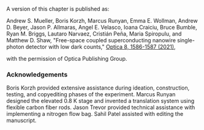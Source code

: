 A version of this chapter is published as:

Andrew S. Mueller, Boris Korzh, Marcus Runyan, Emma E. Wollman, Andrew D. Beyer, Jason P. Allmaras, Angel E. Velasco, Ioana Craiciu, Bruce Bumble, Ryan M. Briggs, Lautaro Narvaez, Cristián Peña, Maria Spiropulu, and Matthew D. Shaw, "Free-space coupled superconducting nanowire single-photon detector with low dark counts," [Optica 8, 1586-1587 (2021)](https://opg.optica.org/optica/fulltext.cfm?uri=optica-8-12-1586&id=465726),

with the permission of Optica Publishing Group.


### Acknowledgements
Boris Korzh provided extensive assistance during ideation, construction, testing, and copyediting phases of the experiment. Marcus Runyan designed the elevated 0.8 K stage and invented a translation system using flexible carbon fiber rods. Jason Trevor provided technical assistance with implementing a nitrogen flow bag. Sahil Patel assisted with editing the manuscript. 